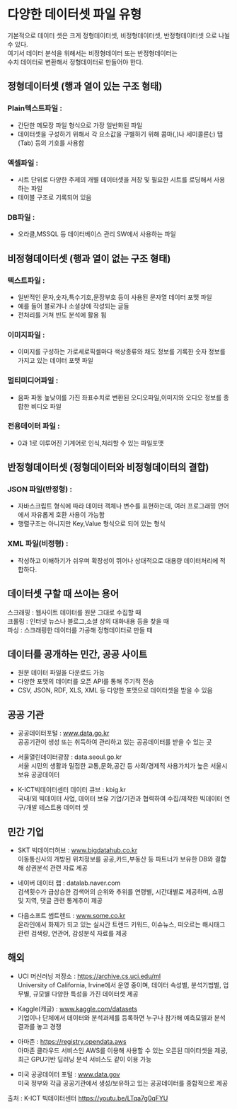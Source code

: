 # 다양한 데이터셋 파일 유형

기본적으로 데이터 셋은 크게 정형데이터셋, 비정형데이터셋, 반정형데이터셋 으로 나뉠 수 있다.  
여기서 데이터 분석을 위해서는 비정형데이터 또는 반정형데이터는   
수치 데이터로 변환해서 정형데이터로 만들어야 한다.  

## 정형데이터셋 (행과 열이 있는 구조 형태)
### Plain텍스트파일 : 
- 간단한 메모장 파일 형식으로 가장 일반화된 파일
- 데이터셋을 구성하기 위해서 각 요소값을 구별하기 위해 콤마(,)나 세미콜론(;) 탭(Tab) 등의 기호를 사용함

### 엑셀파일 : 
- 시트 단위로 다양한 주제의 개별 데이터셋을 저장 및 필요한 시트를 로딩해서 사용하는 파일
- 테이블 구조로 기록되어 있음

### DB파일 : 
- 오라클,MSSQL 등 데이터베이스 관리 SW에서 사용하는 파일

## 비정형데이터셋 (행과 열이 없는 구조 형태)
### 텍스트파일 : 
- 일반적인 문자,숫자,특수기호,문장부호 등이 사용된 문자열 데이터 포맷 파일
- 예를 들어 블로거나 소셜상에 작성되는 글들
- 전처리를 거쳐 빈도 분석에 활용 됨

### 이미지파일 : 
- 이미지를 구성하는 가로세로픽셀마다 색상종류와 채도 정보를 기록한 숫자 정보를 가지고 있는 데이터 포맷 파일

### 멀티미디어파일 : 
- 음파 파동 높낮이를 가진 좌표수치로 변환된 오디오파일,이미지와 오디오 정보를 종합한 비디오 파일
### 전용데이터 파일 : 
- 0과 1로 이루어진 기계어로 인식,처리할 수 있는 파일포맷

## 반정형데이터셋 (정형데이터와 비정형데이터의 결합)
### JSON 파일(반정형) : 
- 자바스크립트 형식에 따라 데이터 객체나 변수를 표현하는데, 여러 프로그래밍 언어에서 자유롭게 호환 사용이 가능함
- 행렬구조는 아니지만 Key,Value 형식으로 되어 있는 형식

### XML 파일(비정형) : 
- 작성하고 이해하기가 쉬우며 확장성이 뛰어나 상대적으로 대용량 데이터처리에 적합하다.

## 데이터셋 구할 때 쓰이는 용어
스크래핑 : 웹사이트 데이터를 원문 그대로 수집할 때  
크롤링 : 인터넷 뉴스나 블로그,소셜 상의 대화내용 등을 찾을 때  
파싱 : 스크래핑한 데이터를 가공해 정형데이터로 만들 때  

## 데이터를 공개하는 민간, 공공 사이트
- 원문 데이터 파일을 다운로드 가능
- 다양한 포맷의 데이터를 오픈 API를 통해 주기적 전송
- CSV, JSON, RDF, XLS, XML 등 다양한 포맷으로 데이터셋을 받을 수 있음

## 공공 기관
- 공공데이터포털 : www.data.go.kr  
공공기관이 생성 또는 취득하여 관리하고 있는 공공데이터를 받을 수 있는 곳

- 서울열린데이터광장 : data.seoul.go.kr  
서울 시민의 생활과 밀접한 교통,문화,공간 등 사회/경제적 사용가치가 높은 서울시 보유 공공데이터

- K-ICT빅데이터센터 데이터 큐브 : kbig.kr  
국내/외 빅데이터 사업, 데이터 보유 기업/기관과 협력하여 수집/제작한 빅데이터 연구/개발 테스트용 데이터 셋

## 민간 기업
- SKT 빅데이터허브 : www.bigdatahub.co.kr  
이동통신사의 개방된 위치정보를 공공,카드,부동산 등 파트너가 보유한 DB와 결합해 상권분석 관련 자료 제공

- 네이버 데이터 랩 : datalab.naver.com  
검색횟수가 급상승한 검색어의 순위와 추위를 연령별, 시간대별로 제공하며, 쇼핑 및 지역, 댓글 관련 통계추이 제공

- 다음소프트 썸트렌드 : www.some.co.kr  
온라인에서 화제가 되고 있는 실시간 트렌드 키워드, 이슈뉴스, 떠오르는 해시태그 관련 검색량, 연관어, 감성분석 자료를 제공

## 해외
- UCI 머신러닝 저장소 : https://archive.cs.uci.edu/ml   
University of California, Irvine에서 운영 중이며, 데이터 속성별, 분석기법별, 업무별, 규모별 다양한 특성을 가진 데이터셋 제공

- Kaggle(캐글) : www.kaggle.com/datasets  
기업이나 단체에서 데이터와 분석과제를 등록하면 누구나 참가해 예측모델과 분석결과를 놓고 경쟁

- 아마존 :  https://registry.opendata.aws  
아마존 클라우드 서비스인 AWS를 이용해 사용할 수 있는 오픈된 데이터셋을 제공, 최근 GPU기반 딥러닝 분석 서비스도 같이 이용 가능 

- 미국 공공데이터 포털 : www.data.gov  
미국 정부와 각급 공공기관에서 생성/보유하고 있는 공공데이터를 종합적으로 제공


출처 : K-ICT 빅데이터센터 https://youtu.be/LTqa7g0qFYU
